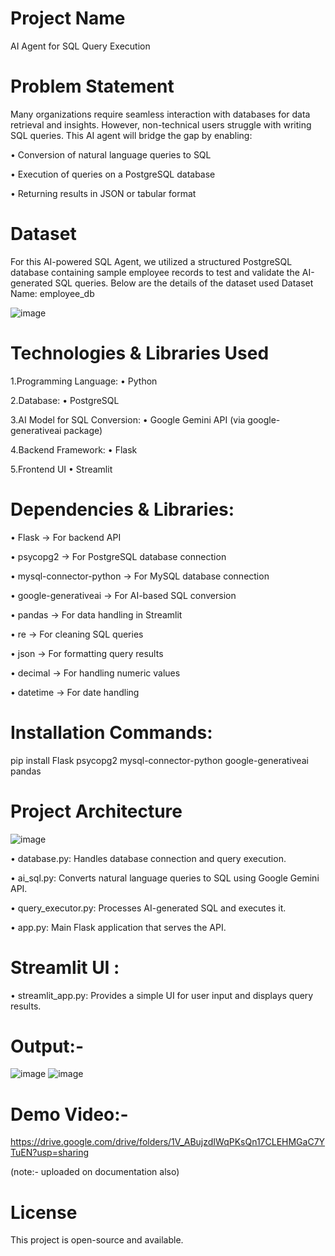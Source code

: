 # Project Name
AI Agent for SQL Query Execution
# Problem Statement 
Many organizations require seamless interaction with databases for data retrieval and 
insights. However, non-technical users struggle with writing SQL queries. This AI agent will 
bridge the gap by enabling: 

• Conversion of natural language queries to SQL

• Execution of queries on a PostgreSQL database 

• Returning results in JSON or tabular format

# Dataset
For this AI-powered SQL Agent, we utilized a structured PostgreSQL database containing sample employee records to test and validate the AI-generated SQL queries. Below are the details of the dataset used
Dataset Name: employee_db

![image](https://github.com/user-attachments/assets/80d9b848-7e86-4040-86ff-b0e66c4ebd3a)

# Technologies & Libraries Used 
1.Programming Language: 
• Python 

2.Database: 
• PostgreSQL

3.AI Model for SQL Conversion: 
• Google Gemini API (via google-generativeai package) 

4.Backend Framework: 
• Flask 

5.Frontend UI 
• Streamlit

# Dependencies & Libraries: 
• Flask → For backend API 

• psycopg2 → For PostgreSQL database connection 

• mysql-connector-python → For MySQL database connection 

• google-generativeai → For AI-based SQL conversion 

• pandas → For data handling in Streamlit 

• re → For cleaning SQL queries 

• json → For formatting query results 

• decimal → For handling numeric values 

• datetime → For date handling

# Installation Commands:
pip install Flask psycopg2 mysql-connector-python google-generativeai pandas 

# Project Architecture 
![image](https://github.com/user-attachments/assets/bf98a5b1-b1cc-4a46-a83b-4e227c39161d)

• database.py: Handles database connection and query execution. 

• ai_sql.py: Converts natural language queries to SQL using Google Gemini API. 

• query_executor.py: Processes AI-generated SQL and executes it. 

• app.py: Main Flask application that serves the API. 

# Streamlit UI : 
• streamlit_app.py: Provides a simple UI for user input and displays query results.

# Output:- 
![image](https://github.com/user-attachments/assets/90ac2262-1d95-4ee3-9de4-f4ea3ee9a8a8)
![image](https://github.com/user-attachments/assets/da1234e4-935d-492d-8ba7-13a4dda3ba2e)

# Demo Video:-

https://drive.google.com/drive/folders/1V_ABujzdIWqPKsQn17CLEHMGaC7YTuEN?usp=sharing

(note:- uploaded on documentation also)

# License
This project is open-source and available.





